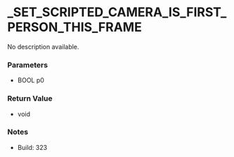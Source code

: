 # _SET_SCRIPTED_CAMERA_IS_FIRST_PERSON_THIS_FRAME

No description available.

### Parameters
* BOOL p0

### Return Value
* void

### Notes
* Build: 323


